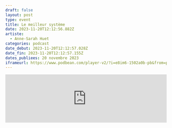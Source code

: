```yaml
---
draft: false
layout: post
type: event
title: Le meilleur système
date: 2023-11-20T12:12:56.882Z
artiste:
  - Anne-Sarah Huet
categories: podcast
date_debut: 2023-11-20T12:12:57.028Z
date_fin: 2023-11-20T12:12:57.155Z
dates_publiees: 20 novembre 2023
iframeurl: https://www.podbean.com/player-v2/?i=e8im6-1502a0b-pb&from=pb6admin&share=1&download=1&rtl=0&fonts=Arial&skin=1&font-color=auto&logo_link=episode_page&btn-skin=7
---
```

<iframe title="Lecture ”Le meilleur système” - Anne-Sarah Huet" allowtransparency="true" height="150" width="100%" style="border: none; min-width: min(100%, 430px);height:150px;" scrolling="no" data-name="pb-iframe-player" src="https://www.podbean.com/player-v2/?i=e8im6-1502a0b-pb&from=pb6admin&share=1&download=1&rtl=0&fonts=Arial&skin=1&font-color=auto&logo_link=episode_page&btn-skin=7" loading="lazy"></iframe>